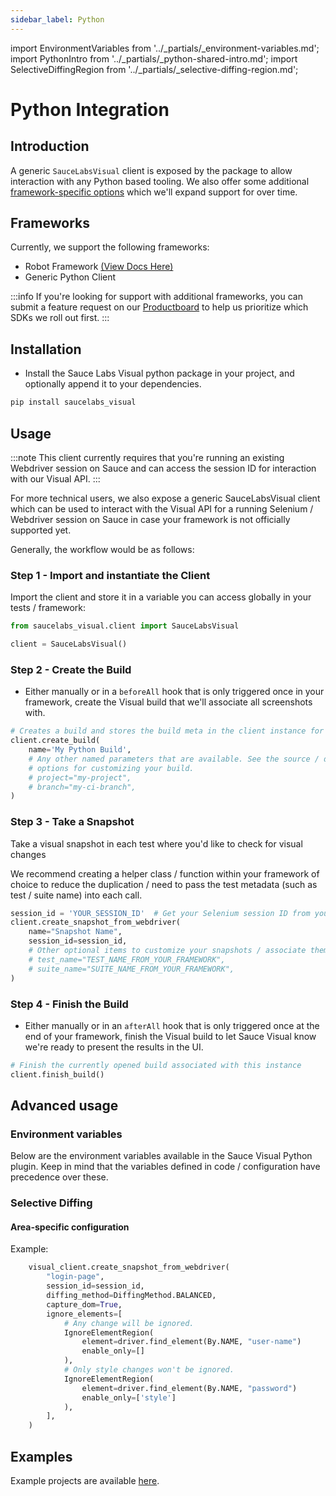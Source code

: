 ```yaml
---
sidebar_label: Python
---
```


import EnvironmentVariables from '../_partials/_environment-variables.md';
import PythonIntro from '../_partials/_python-shared-intro.md';
import SelectiveDiffingRegion from '../_partials/_selective-diffing-region.md';

# Python Integration

## Introduction

<PythonIntro />

A generic `SauceLabsVisual` client is exposed by the package to allow interaction with any Python based tooling. We also offer some additional [framework-specific options](#frameworks) which we'll expand support for over time.

## Frameworks

Currently, we support the following frameworks:

- Robot Framework [(View Docs Here)](/visual-testing/integrations/python-robot-framework/)
- Generic Python Client

:::info
If you're looking for support with additional frameworks, you can submit a feature request on our [Productboard](https://portal.productboard.com/sauceprod/2-sauce-labs-portal/tabs/4-under-consideration/submit-idea) to help us prioritize which SDKs we roll out first.
:::

## Installation

- Install the Sauce Labs Visual python package in your project, and optionally append it to your dependencies.

```sh
pip install saucelabs_visual
```

## Usage

:::note
This client currently requires that you're running an existing Webdriver session on Sauce and can access the session ID for interaction with our Visual API.
:::

For more technical users, we also expose a generic SauceLabsVisual client which can be used to interact with the Visual API for a running Selenium / Webdriver session on Sauce in case your framework is not officially supported yet.

Generally, the workflow would be as follows:

### Step 1 - Import and instantiate the Client

Import the client and store it in a variable you can access globally in your tests / framework:

```python
from saucelabs_visual.client import SauceLabsVisual

client = SauceLabsVisual()
```

### Step 2 - Create the Build

- Either manually or in a `beforeAll` hook that is only triggered once in your framework, create the Visual build that we'll associate all screenshots with.

```python
# Creates a build and stores the build meta in the client instance for processing & interaction later
client.create_build(
    name='My Python Build',
    # Any other named parameters that are available. See the source / docs for more information on
    # options for customizing your build.
    # project="my-project",
    # branch="my-ci-branch",
)
```

### Step 3 - Take a Snapshot

Take a visual snapshot in each test where you'd like to check for visual changes

We recommend creating a helper class / function within your framework of choice to reduce the duplication / need to pass the test metadata (such as test / suite name) into each call.

```python
session_id = 'YOUR_SESSION_ID'  # Get your Selenium session ID from your framework
client.create_snapshot_from_webdriver(
    name="Snapshot Name",
    session_id=session_id,
    # Other optional items to customize your snapshots / associate them with the current test run
    # test_name="TEST_NAME_FROM_YOUR_FRAMEWORK",
    # suite_name="SUITE_NAME_FROM_YOUR_FRAMEWORK",
)
```

### Step 4 - Finish the Build

- Either manually or in an `afterAll` hook that is only triggered once at the end of your framework, finish the Visual build to let Sauce Visual know we're ready to present the results in the UI.

```python
# Finish the currently opened build associated with this instance
client.finish_build()
```

## Advanced usage

### Environment variables

Below are the environment variables available in the Sauce Visual Python plugin. Keep in mind that the variables defined in code / configuration have precedence over these.

<EnvironmentVariables />


### Selective Diffing

#### Area-specific configuration

<SelectiveDiffingRegion />

Example:
```python
    visual_client.create_snapshot_from_webdriver(
        "login-page",
        session_id=session_id,
        diffing_method=DiffingMethod.BALANCED,        
        capture_dom=True,
        ignore_elements=[
            # Any change will be ignored.
            IgnoreElementRegion(
                element=driver.find_element(By.NAME, "user-name")
                enable_only=[]
            ),
            # Only style changes won't be ignored.
            IgnoreElementRegion(
                element=driver.find_element(By.NAME, "password")
                enable_only=['style']
            ),
        ],
    )
```

## Examples

Example projects are available [here](https://github.com/saucelabs/visual-examples/tree/main/python).

